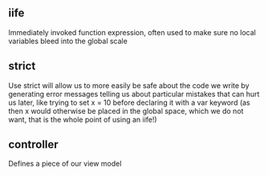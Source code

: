 ## iife
Immediately invoked function expression, often used to make sure no local variables bleed into the global scale

## strict 
Use strict will allow us to more easily be safe about the code we write by generating 
error messages telling us about particular mistakes that can hurt us later, like trying to 
set x = 10 before declaring it with a var keyword (as then x would otherwise be placed in the global space, 
which we do not want, that is the whole point of using an iife!)

## controller

Defines a piece of our view model